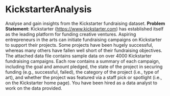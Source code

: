 # KickstarterAnalysis
Analyse and gain insights from the Kickstarter fundraising dataset.
**Problem Statement:** 
Kickstarter (https://www.kickstarter.com) has established itself as the leading platform for funding creative ventures. Aspiring entrepreneurs in the arts can initiate fundraising campaigns on Kickstarter to support their projects. Some projects have been hugely successful, whereas many others have fallen well short of their fundraising objectives. The attached data file contains sample data on over 4000 Kickstarter fundraising campaigns. Each row contains a summary of each campaign, including the goal and amount pledged, the state of the project in securing funding (e.g., successful, failed), the category of the project (i.e., type of art), and whether the project was featured via a staff pick or spotlight (i.e., on the Kickstarter home page).
You have been hired as a data analyst to work on the data provided.
